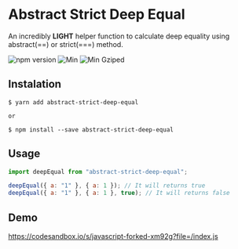# Abstract Strict Deep Equal

An incredibly **LIGHT** helper function to calculate deep equality using abstract(==) or strict(===) method.

![npm version](https://badgen.net/npm/v/abstract-strict-deep-equal)
![Min](https://badgen.net/bundlephobia/min/abstract-strict-deep-equal)
![Min Gziped](https://badgen.net/bundlephobia/minzip/abstract-strict-deep-equal)

## Instalation

```shell
$ yarn add abstract-strict-deep-equal

or

$ npm install --save abstract-strict-deep-equal
```

## Usage

```javascript
import deepEqual from "abstract-strict-deep-equal";

deepEqual({ a: "1" }, { a: 1 }); // It will returns true
deepEqual({ a: "1" }, { a: 1 }, true); // It will returns false
```

## Demo

https://codesandbox.io/s/javascript-forked-xm92g?file=/index.js
